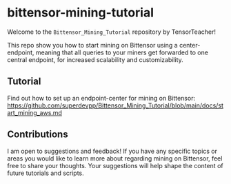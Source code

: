 # bittensor-mining-tutorial

Welcome to the `Bittensor_Mining_Tutorial` repository by TensorTeacher! 

This repo show you how to start mining on Bittensor using a center-endpoint, meaning that all queries to your miners get forwarded to one central endpoint, for increased scalability and customizability.

## Tutorial

Find out how to set up an endpoint-center for mining on Bittensor: https://github.com/superdevpp/Bittensor_Mining_Tutorial/blob/main/docs/start_mining_aws.md


## Contributions

I am open to suggestions and feedback! If you have any specific topics or areas you would like to learn more about regarding mining on Bittensor, feel free to share your thoughts. Your suggestions will help shape the content of future tutorials and scripts.

